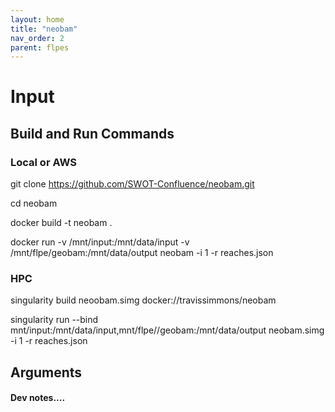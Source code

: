 ```yaml
---
layout: home
title: "neobam"
nav_order: 2
parent: flpes
---
```


# Input

## Build and Run Commands

### Local or AWS
git clone https://github.com/SWOT-Confluence/neobam.git

cd neobam

docker build -t neobam .

docker run -v /mnt/input:/mnt/data/input -v /mnt/flpe/geobam:/mnt/data/output neobam -i 1 -r reaches.json


### HPC
singularity build neoobam.simg docker://travissimmons/neobam

singularity run --bind mnt/input:/mnt/data/input,mnt/flpe//geobam:/mnt/data/output neobam.simg -i 1 -r reaches.json

## Arguments


#### Dev notes....